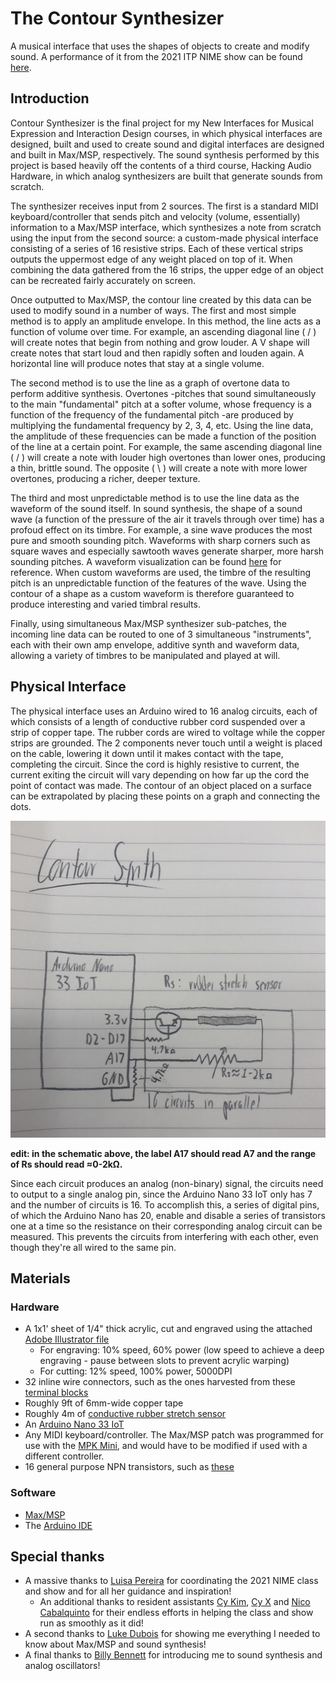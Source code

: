 # The Contour Synthesizer
A musical interface that uses the shapes of objects to create and modify sound. A performance of it from the 2021 ITP NIME show can be found [here](https://youtu.be/sQyrICoycBQ).

## Introduction
Contour Synthesizer is the final project for my New Interfaces for Musical Expression and Interaction Design courses, in which physical interfaces are designed, built and used to create sound and digital interfaces are designed and built in Max/MSP, respectively. The sound synthesis performed by this project is based heavily off the contents of a third course, Hacking Audio Hardware, in which analog synthesizers are built that generate sounds from scratch.

The synthesizer receives input from 2 sources. The first is a standard MIDI keyboard/controller that sends pitch and velocity (volume, essentially) information to a Max/MSP interface, which synthesizes a note from scratch using the input from the second source: a custom-made physical interface consisting of a series of 16 resistive strips. Each of these vertical strips outputs the uppermost edge of any weight placed on top of it. When combining the data gathered from the 16 strips, the upper edge of an object can be recreated fairly accurately on screen. 

Once outputted to Max/MSP, the contour line created by this data can be used to modify sound in a number of ways. The first and most simple method is to apply an amplitude envelope. In this method, the line acts as a function of volume over time. For example, an ascending diagonal line ( / ) will create notes that begin from nothing and grow louder. A V shape will create notes that start loud and then rapidly soften and louden again. A horizontal line will produce notes that stay at a single volume.

The second method is to use the line as a graph of overtone data to perform additive synthesis. Overtones -pitches that sound simultaneously to the main "fundamental" pitch at a softer volume, whose frequency is a function of the frequency of the fundamental pitch -are produced by multiplying the fundamental frequency by 2, 3, 4, etc. Using the line data, the amplitude of these frequencies can be made a function of the position of the line at a certain point. For example, the same ascending diagonal line ( / ) will create a note with louder high overtones than lower ones, producing a thin, brittle sound. The opposite ( \ ) will create a note with more lower overtones, producing a richer, deeper texture.

The third and most unpredictable method is to use the line data as the waveform of the sound itself. In sound synthesis, the shape of a sound wave (a function of the pressure of the air it travels through over time) has a profoud effect on its timbre. For example, a sine wave produces the most pure and smooth sounding pitch. Waveforms with sharp corners such as square waves and especially sawtooth waves generate sharper, more harsh sounding pitches. A waveform visualization can be found [here](https://en.wikipedia.org/wiki/Square_wave#/media/File:Waveforms.svg) for reference. When custom waveforms are used, the timbre of the resulting pitch is an unpredictable function of the features of the wave. Using the contour of a shape as a custom waveform is therefore guaranteed to produce interesting and varied timbral results.

Finally, using simultaneous Max/MSP synthesizer sub-patches, the incoming line data can be routed to one of 3 simultaneous "instruments", each with their own amp envelope, additive synth and waveform data, allowing a variety of timbres to be manipulated and played at will. 

## Physical Interface

The physical interface uses an Arduino wired to 16 analog circuits, each of which consists of a length of conductive rubber cord suspended over a strip of copper tape. The rubber cords are wired to voltage while the copper strips are grounded. The 2 components never touch until a weight is placed on the cable, lowering it down until it makes contact with the tape, completing the circuit. Since the cord is highly resistive to current, the current exiting the circuit will vary depending on how far up the cord the point of contact was made. The contour of an object placed on a surface can be extrapolated by placing these points on a graph and connecting the dots.

![A schematic of an Arduino Nano 33 IoT wired to 16 circuits in parallel, each consisting of a transistor and a variable 1-2kΩ resistor. The collector of each transistor is wired to 3.3v, the base is wired to pins D2-D17 through a fixed 4.7kΩ resistor and the variable resistor is wired to pin A17. Pin A17 is additionally wired to ground through another fixed 4.7kΩ resistor.](https://github.com/yonatanrozin/a-contour-synthesizer/blob/main/Images/Contour%20Synth%20Schematic.jpg)

**edit: in the schematic above, the label A17 should read A7 and the range of Rs should read ≈0-2kΩ.**

Since each circuit produces an analog (non-binary) signal, the circuits need to output to a single analog pin, since the Arduino Nano 33 IoT only has 7 and the number of circuits is 16. To accomplish this, a series of digital pins, of which the Arduino Nano has 20, enable and disable a series of transistors one at a time so the resistance on their corresponding analog circuit can be measured. This prevents the circuits from interfering with each other, even though they're all wired to the same pin.

## Materials

### Hardware

- A 1x1' sheet of 1/4" thick acrylic, cut and engraved using the attached [Adobe Illustrator file](https://github.com/yonatanrozin/a-contour-synthesizer/blob/main/Contour%20Synth%201.ai)
  - For engraving: 10% speed, 60% power (low speed to achieve a deep engraving - pause between slots to prevent acrylic warping)
  - For cutting: 12% speed, 100% power, 5000DPI
- 32 inline wire connectors, such as the ones harvested from these [terminal blocks](https://www.mcmaster.com/touch-safe-terminal-blocks/for-wire-gauge~12/wire-connection-type~screw-clamp-terminals/current-per-circuit~20a/length~1-3-16/)
- Roughly 9ft of 6mm-wide copper tape
- Roughly 4m of [conductive rubber stretch sensor](https://www.adafruit.com/product/519)
- An [Arduino Nano 33 IoT](https://store-usa.arduino.cc/products/arduino-nano-33-iot)
- Any MIDI keyboard/controller. The Max/MSP patch was programmed for use with the [MPK Mini](https://www.akaipro.com/mpk-mini-mkii), and would have to be modified if used with a different controller.
- 16 general purpose NPN transistors, such as [these](https://www.onsemi.com/pdf/datasheet/2n3903-d.pdf)

### Software

- [Max/MSP](https://cycling74.com/products/max)
- The [Arduino IDE](https://www.arduino.cc/en/software)

## Special thanks

- A massive thanks to [Luisa Pereira](https://www.luisapereira.net/) for coordinating the 2021 NIME class and show and for all her guidance and inspiration! 
  - An additional thanks to resident assistants [Cy Kim](https://www.cy-kim.com/), [Cy X](https://cyberwitch666.com/) and [Nico Cabalquinto](https://niccab.com/) for their endless efforts in helping the class and show run as smoothly as it did!
- A second thanks to [Luke Dubois](https://www.lukedubois.com/) for showing me everything I needed to know about Max/MSP and sound synthesis!
- A final thanks to [Billy Bennett](https://billybennett.tv/) for introducing me to sound synthesis and analog oscillators!
